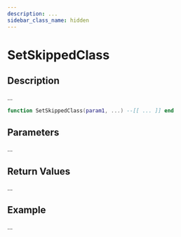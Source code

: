 ```yaml
---
description: ...
sidebar_class_name: hidden
---
```


# SetSkippedClass

## Description

...

```lua
function SetSkippedClass(param1, ...) --[[ ... ]] end
```

## Parameters

...

## Return Values

...

## Example

...

